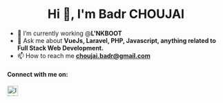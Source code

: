 <h1 align="center">Hi 👋, I'm Badr CHOUJAI</h1>

- 🔭 I’m currently working @**L'NKBOOT**
- 💬 Ask me about **VueJs, Laravel, PHP, Javascript, anything related to Full Stack Web Development.**
- 📫 How to reach me **choujai.badr@gmail.com**

<p align="left">
<h4>Connect with me on:</h4>
<a href="https://linkedin.com/in/choujai-badr" target="blank"><img align="center" src="https://raw.githubusercontent.com/rahuldkjain/github-profile-readme-generator/master/src/images/icons/Social/linked-in-alt.svg" alt="linkedin" height="24" width="25" /></a>
</p>
